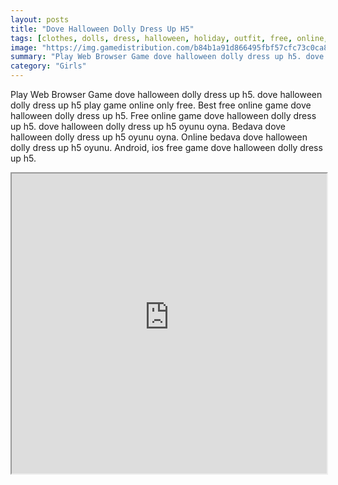 ```yaml
---
layout: posts
title: "Dove Halloween Dolly Dress Up H5"
tags: [clothes, dolls, dress, halloween, holiday, outfit, free, online, games, oyna, game, free, games, play, play, games]
image: "https://img.gamedistribution.com/b84b1a91d866495fbf57cfc73c0ca82a.jpg"
summary: "Play Web Browser Game dove halloween dolly dress up h5. dove halloween dolly dress up h5 play game online only free. Best free online game dove halloween dolly dress up h5. Free online game dove halloween dolly dress up h5. dove halloween dolly dress up h5 oyunu oyna. Bedava dove halloween dolly dress up h5 oyunu oyna. Online bedava dove halloween dolly dress up h5 oyunu. Android, ios free game dove halloween dolly dress up h5."
category: "Girls"
---
```


Play Web Browser Game dove halloween dolly dress up h5. dove halloween dolly dress up h5 play game online only free. Best free online game dove halloween dolly dress up h5. Free online game dove halloween dolly dress up h5. dove halloween dolly dress up h5 oyunu oyna. Bedava dove halloween dolly dress up h5 oyunu oyna. Online bedava dove halloween dolly dress up h5 oyunu. Android, ios free game dove halloween dolly dress up h5.

<iframe width="100%" height="480px;" src="https://html5.gamedistribution.com/b84b1a91d866495fbf57cfc73c0ca82a/"></iframe>